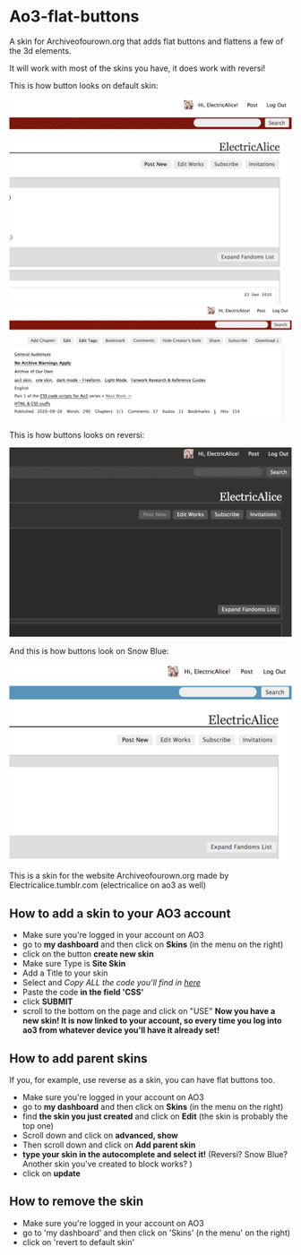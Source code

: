 # Ao3-flat-buttons
A skin for Archiveofourown.org that adds flat buttons and flattens a few of the 3d elements.

It will work with most of the skins you have, it does work with reversi!


This is how button looks on default skin:

![](https://github.com/electricalice/ao3-flat-buttons/blob/master/img/ondefault.png)
![](https://github.com/electricalice/ao3-flat-buttons/blob/master/img/ondefault2.png)

This is how buttons looks on reversi:

![](https://github.com/electricalice/ao3-flat-buttons/blob/master/img/onreversi.png)

And this is how buttons look on Snow Blue:

![](https://github.com/electricalice/ao3-flat-buttons/blob/master/img/onsnowblue.png)



This is a skin for the website Archiveofourown.org made by Electricalice.tumblr.com (electricalice on ao3 as well)


## How to add a skin to your AO3 account
* Make sure you're logged in your account on AO3
* go to **my dashboard** and then click on **Skins** (in the menu on the right)
* click on the button **create new skin**
* Make sure Type is **Site Skin**
* Add a Title to your skin
* Select and *Copy ALL the code you'll find in [here](https://github.com/electricalice/Ao3-flat-buttons/blob/main/flat-buttons.css)*
* Paste the code **in the field 'CSS'**
* click **SUBMIT**
* scroll to the bottom on the page and click on "USE"
**Now you have a new skin! It is now linked to your account, so every time you log into ao3 from whatever device you'll have it already set!**


## How to add parent skins
If you, for example, use reverse as a skin, you can have flat buttons too. 
* Make sure you're logged in your account on AO3
* go to **my dashboard** and then click on **Skins** (in the menu on the right)
* find **the skin you just created** and click on **Edit** (the skin is probably the top one)
* Scroll down and click on **advanced, show**
* Then scroll down and click on **Add parent skin**
* **type your skin in the autocomplete and select it!** (Reversi? Snow Blue? Another skin you've created to block works? )
* click on **update**



## How to remove the skin

* Make sure you're logged in your account on AO3
* go to 'my dashboard' and then click on 'Skins' (n the menu' on the right)
* click on 'revert to default skin'
